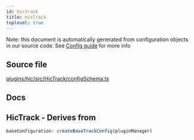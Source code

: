 ```yaml
---
id: hictrack
title: HicTrack
toplevel: true
---
```

Note: this document is automatically generated from configuration objects in
our source code. See [Config guide](/docs/config_guide) for more info

## Source file

[plugins/hic/src/HicTrack/configSchema.ts](https://github.com/GMOD/jbrowse-components/blob/main/plugins/hic/src/HicTrack/configSchema.ts)

## Docs










## HicTrack - Derives from




```js
baseConfiguration: createBaseTrackConfig(pluginManager)
```


